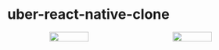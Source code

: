 # uber-react-native-clone

<div style="display:flex; flex-direction:row; justify-content:space-around; text-align:center">
<img src="https://user-images.githubusercontent.com/52957100/129807971-00b83806-561c-40c7-8bf5-cd15599dfe06.png" width="40%" >
<img src="https://user-images.githubusercontent.com/52957100/129807968-bed8829d-68d0-4c4f-ba59-8c274637ffc0.png" width="40%" >
</div>
